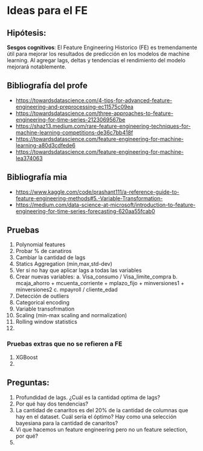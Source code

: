# Ideas para el FE

## Hipótesis: 
**Sesgos cognitivos**: El Feature Engineering Historico (FE) es tremendamente útil para mejorar los resultados de predicción en los modelos de machine learning. Al agregar lags, deltas y tendencias el rendimiento del modelo mejorará notablemente.

## Bibliografía del profe
- https://towardsdatascience.com/4-tips-for-advanced-feature-engineering-and-preprocessing-ec11575c09ea
- https://towardsdatascience.com/three-approaches-to-feature-engineering-for-time-series-2123069567be
- https://shaz13.medium.com/rare-feature-engineering-techniques-for-machine-learning-competitions-de36c7bb418f
- https://towardsdatascience.com/feature-engineering-for-machine-learning-a80d3cdfede6
- https://towardsdatascience.com/feature-engineering-for-machine-lea374063 

## Bibliografía mia
- https://www.kaggle.com/code/prashant111/a-reference-guide-to-feature-engineering-methods#5.-Variable-Transformation-
- https://medium.com/data-science-at-microsoft/introduction-to-feature-engineering-for-time-series-forecasting-620aa55fcab0



## Pruebas


1. Polynomial features
2. Probar % de canatiros
3. Cambiar la cantidad de lags
4. Statics Aggregation (min,max,std-dev)
5. Ver si no hay que aplicar lags a todas las variables
6. Crear nuevas variables:
   a. Visa_consumo / Visa_limite_compra
   b. mcaja_ahorro + mcuenta_corriente + mplazo_fijo + minversiones1 + minversiones2
   c. mpayroll / cliente_edad
7. Detección de outliers
8. Categorical encoding
9. Variable transofrmation
10. Scaling (min-max scaling and normalization)
11. Rolling window statistics
12. 

### Pruebas extras que no se refieren a FE
1. XGBoost
2. 

## Preguntas:
1. Profundidad de lags. ¿Cuál es la cantidad optima de lags?
2. Por qué hay dos tendencias?
3. La cantidad de canaritos es del 20% de la cantidad de columnas que hay en el dataset. Cuál sería el óptimo? Hay como una selección bayesiana para la cantidad de canaritos?
4. Vi que hacemos un feature engineering pero no un feature selection, por qué?
5. 





